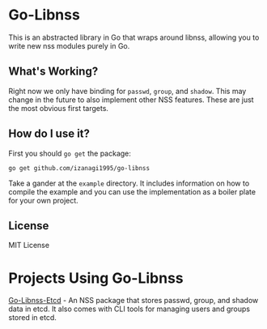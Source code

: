 # Go-Libnss
This is an abstracted library in Go that wraps around libnss, allowing you to write new nss modules purely in Go.

## What's Working?
Right now we only have binding for `passwd`, `group`, and `shadow`. This may change in the future to also implement other NSS features. These are just the most obvious first targets.

## How do I use it?
First you should `go get` the package:
```
go get github.com/izanagi1995/go-libnss
```
Take a gander at the `example` directory. It includes information on how to compile the example and you can use the implementation as a boiler plate for your own project.

## License
MIT License

# Projects Using Go-Libnss
[Go-Libnss-Etcd](https://github.com/izanagi1995/go-libnss-etcd) - An NSS package that stores passwd, group, and shadow data in etcd. It also comes with CLI tools for managing users and groups stored in etcd.
